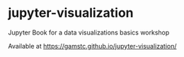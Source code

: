 # jupyter-visualization
Jupyter Book for a data visualizations basics workshop

Available at https://gamstc.github.io/jupyter-visualization/
